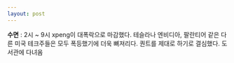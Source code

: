 ```yaml
---
layout: post
---
```

**수면** : 2시 ~ 9시
xpeng이 대폭락으로 마감했다. 테슬라나 엔비디아, 팔란티어 같은 다른 미국 테크주들은 모두 폭등했기에 더욱 뼈져리다.
퀀트를 제대로 하기로 결심했다. 
도서관에 다녀옴